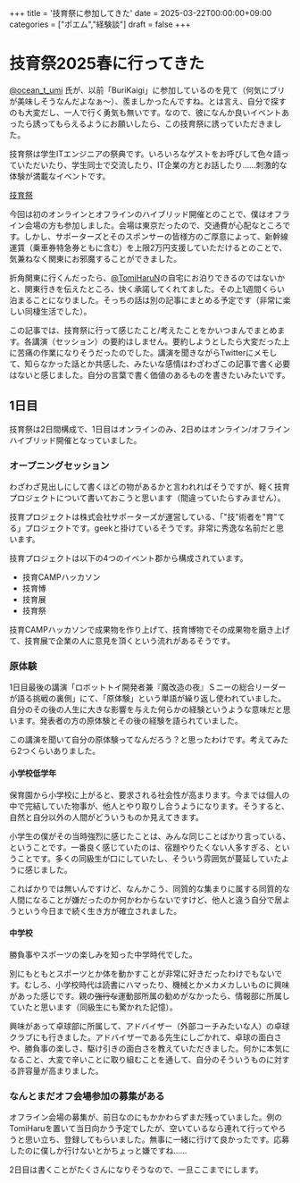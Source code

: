 +++
title = '技育祭に参加してきた'
date = 2025-03-22T00:00:00+09:00
categories = ["ポエム","経験談"]
draft = false
+++

# 技育祭2025春に行ってきた

[@ocean_t_umi](https://x.com/ocean_t_umi) 氏が、以前「BuriKaigi」に参加しているのを見て（何気にブリが美味しそうなんだよなぁ～）、羨ましかったんですね。とは言え、自分で探すのも大変だし、一人で行く勇気も無いです。なので、彼になんか良いイベントあったら誘ってもらえるようにお願いしたら、この技育祭に誘っていただきました。

技育祭は学生ITエンジニアの祭典です。いろいろなゲストをお呼びして色々語っていただいたり、学生同士で交流したり、IT企業の方とお話したり……刺激的な体験が満載なイベントです。

[技育祭](https://geek.supporterz.jp/geeksai/2025spring/)

今回は初のオンラインとオフラインのハイブリッド開催とのことで、僕はオフライン会場の方も参加しました。会場は東京だったので、交通費が心配なところです。しかし、サポーターズとそのスポンサーの皆様方のご厚意によって、新幹線運賃（乗車券特急券ともに含む）を上限2万円支援していただけるとのことで、気兼ねなく関東にお邪魔することができました。

折角関東に行くんだったら、[@TomiHaruN](https://x.com/TomiHaruN)の自宅にお泊りできるのではないかと、関東行きを伝えたところ、快く承諾してくれてました。その上1週間くらい泊まることになりました。そっちの話は別の記事にまとめる予定です（非常に楽しい同棲生活でした）。

この記事では、技育祭に行って感じたこと/考えたことをかいつまんでまとめます。各講演（セッション）の要約はしません。要約しようとしたら大変だった上に苦痛の作業になりそうだったのでした。講演を聞きながらTwitterにメモして、知らなかった話とか共感した、みたいな感情はわざわざこの記事で書く必要はないと感じました。自分の言葉で書く価値のあるものを書きたいみたいです。

## 1日目

技育祭は2日間構成で、1日目はオンラインのみ、2日めはオンライン/オフラインハイブリッド開催となっていました。

### オープニングセッション

わざわざ見出しにして書くほどの物があるかと言われればそうですが、軽く技育プロジェクトについて書いておこうと思います（間違っていたらすみません）。

技育プロジェクトは株式会社サポーターズが運営している、「"技"術者を"育"てる」プロジェクトです。geekと掛けているそうです。非常に秀逸な名前だと思います。

技育プロジェクトは以下の4つのイベント郡から構成されています。

- 技育CAMPハッカソン
- 技育愽
- 技育展
- 技育祭

技育CAMPハッカソンで成果物を作り上げて、技育博物でその成果物を磨き上げて、技育展で企業の人に意見を頂くという流れがあるそうです。

### 原体験

1日目最後の講演「ロボットトイ開発者兼『魔改造の夜』Ｓニーの総合リーダーが語る挑戦の裏側」にて、「原体験」という単語が繰り返し使われていました。自分のその後の人生に大きな影響を与えた何らかの経験というような意味だと思います。発表者の方の原体験とその後の経験を語られていました。

この講演を聞いて自分の原体験ってなんだろう？と思ったわけです。考えてみたら2つくらいありました。

#### 小学校低学年

保育園から小学校に上がると、要求される社会性が高まります。今までは個人の中で完結していた物事が、他人とやり取りし合うようになります。そうすると、自然と自分以外の人間がどういうものか見えてきます。

小学生の僕がその当時強烈に感じたことは、みんな同じことばかり言っている、ということです。一番良く感じていたのは、宿題やりたくない人多すぎる、ということです。多くの同級生が口にしていたし、そういう雰囲気が蔓延していたように感じました。

こればかりでは無いんですけど、なんかこう、同質的な集まりに属する同質的な人間になることが嫌だったのか何かわからないですけど、他人と違う自分で居ようという今日まで続く生き方が確立されました。

#### 中学校

勝負事やスポーツの楽しみを知った中学時代でした。

別にもともとスポーツとか体を動かすことが非常に好きだったわけでもないです。むしろ、小学校時代は読書にハマったり、機械とかメカメカしいものに興味があった感じです。親の~~強行な~~運動部所属の勧めがなかったら、情報部に所属していたと思います（同級生にも驚かれた記憶）。

興味があって卓球部に所属して、アドバイザー（外部コーチみたいな人）の卓球クラブにも行きました。アドバイザーである先生にしごかれて、卓球の面白さや、勝負事の楽しさ、駆け引きの面白さを教えていただきました。何かに本気になること、大変で辛いことに取り組むことを通して、自分のそういうものに対する許容量が高まりました。

### なんとまだオフ会場参加の募集がある

オフライン会場の募集が、前日なのにもかかわらずまだ残っていました。例のTomiHaruを置いて当日向かう予定でしたが、空いているなら連れて行ってやろうと思い立ち、登録してもらいました。無事に一緒に行けて良かったです。応募したのに僕しか行けないとかちょっと嫌ですね……

2日目は書くことがたくさんになりそうなので、一旦ここまでにします。
